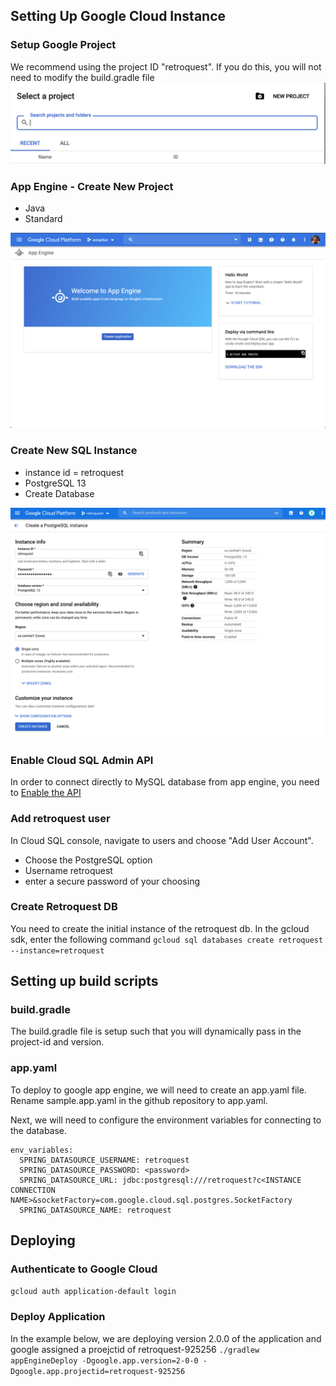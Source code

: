 ## Setting Up Google Cloud Instance
### Setup Google Project
We recommend using the project ID "retroquest".  If you do this, you will not need to modify the build.gradle file
![create project](./images/google_create_project.png)

### App Engine - Create New Project
- Java
- Standard

![create app](./images/google_create_app_1.png)

### Create New SQL Instance
- instance id = retroquest
- PostgreSQL 13
- Create Database

![create database](./images/google_create_database.png)

### Enable Cloud SQL Admin API
In order to connect directly to MySQL database from app engine, you need to [Enable the API](https://console.cloud.google.com/flows/enableapi?apiid=sqladmin&redirect=https://console.cloud.google.com&_ga=2.76411670.-2090376866.1552752988)

### Add retroquest user
In Cloud SQL console, navigate to users and choose "Add User Account".
- Choose the PostgreSQL option
- Username retroquest
- enter a secure password of your choosing

### Create Retroquest DB
You need to create the initial instance of the retroquest db.  In the gcloud sdk, enter the following command
```gcloud sql databases create retroquest --instance=retroquest```

## Setting up build scripts
### build.gradle
The build.gradle file is setup such that you will dynamically pass in the project-id and version.

### app.yaml
To deploy to google app engine, we will need to create an app.yaml file.  Rename sample.app.yaml in the github repository to app.yaml.

Next, we will need to configure the environment variables for connecting to the database.
```
env_variables:
  SPRING_DATASOURCE_USERNAME: retroquest
  SPRING_DATASOURCE_PASSWORD: <password>
  SPRING_DATASOURCE_URL: jdbc:postgresql:///retroquest?c<INSTANCE CONNECTION NAME>&socketFactory=com.google.cloud.sql.postgres.SocketFactory
  SPRING_DATASOURCE_NAME: retroquest
```

## Deploying
### Authenticate to Google Cloud
`gcloud auth application-default login`
### Deploy Application
In the example below, we are deploying version 2.0.0 of the application and google assigned a proejctid of retroquest-925256
`./gradlew appEngineDeploy -Dgoogle.app.version=2-0-0 -Dgoogle.app.projectid=retroquest-925256`
